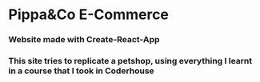 # Pippa&Co E-Commerce

### Website made with Create-React-App

### This site tries to replicate a petshop, using everything I learnt in a course that I took in Coderhouse

